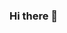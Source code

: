 ### Hi there 👋

<!--
**UczenBlood/UczenBlood** is a ✨ _special_ ✨ repository because its `README.md` (this file) appears on your GitHub profile.

Here are some ideas to get you started:

- 🔭 I’m currently working on ... Ajax
- 🌱 I’m currently learning ... Java
- 👯 I’m looking to collaborate on ...
- 🤔 I’m looking for help with ...
- 💬 Ask me about ...
- 📫 How to reach me: ... hsharris@proton.me
- 😄 Pronouns: ...
- ⚡ Fun fact: ...
-->
